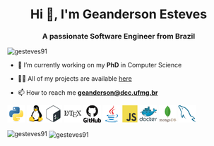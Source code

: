 <h1 align="center">Hi 👋, I'm Geanderson Esteves</h1>
<h3 align="center">A passionate Software Engineer from Brazil</h3>

<p align="left"> <img src="https://komarev.com/ghpvc/?username=gesteves91" alt="gesteves91" /> </p>

- 🔭 I’m currently working on my **PhD** in Computer Science

- 👨‍💻 All of my projects are available [here](https://github.com/gesteves91?tab=repositories&type=source)

- 📫 How to reach me **geanderson@dcc.ufmg.br**

<p align="left"> <img src="https://raw.githubusercontent.com/devicons/devicon/master/icons/python/python-original.svg" alt="python" width="40" height="40"/> <img src="https://raw.githubusercontent.com/devicons/devicon/master/icons/linux/linux-original.svg" alt="linux" width="40" height="40"/><img src="https://raw.githubusercontent.com/devicons/devicon/master/icons/bash/bash-original.svg" alt="bash" width="40" height="40"/> <img src="https://raw.githubusercontent.com/devicons/devicon/master/icons/latex/latex-original.svg" alt="latex" width="40" height="40"/> <img src="https://raw.githubusercontent.com/devicons/devicon/master/icons/github/github-original-wordmark.svg" alt="git" width="40" height="40"/> <img src="https://raw.githubusercontent.com/devicons/devicon/master/icons/java/java-original.svg" alt="java" width="40" height="40"/> <img src="https://raw.githubusercontent.com/devicons/devicon/master/icons/javascript/javascript-original.svg" alt="javascript" width="35" height="40"/> <img src="https://raw.githubusercontent.com/devicons/devicon/master/icons/docker/docker-original-wordmark.svg" alt="docker" width="40" height="40"/> <img src="https://raw.githubusercontent.com/devicons/devicon/master/icons/mongodb/mongodb-original-wordmark.svg" alt="mongodb" width="40" height="40"/> <img src="https://raw.githubusercontent.com/devicons/devicon/master/icons/mysql/mysql-original.svg" alt="mysql" width="40" height="40"/> </p><p><img align="left" src="https://github-readme-stats.vercel.app/api/top-langs/?username=gesteves91&layout=compact&hide=html" alt="gesteves91" /></p>

<p>&nbsp;<img align="center" src="https://github-readme-stats.vercel.app/api?username=gesteves91&show_icons=true" alt="gesteves91" /></p>

<!-- <p align="center">
<a href="https://twitter.com/gesteves91" target="blank"><img align="center" src="https://cdn.jsdelivr.net/npm/simple-icons@3.0.1/icons/twitter.svg" alt="gesteves91" height="30" width="30" /></a>
<a href="https://linkedin.com/in/geandersonesteves" target="blank"><img align="center" src="https://cdn.jsdelivr.net/npm/simple-icons@3.0.1/icons/linkedin.svg" alt="geandersonesteves" height="30" width="30" /></a>
<a href="https://stackoverflow.com/users/4224495/geanderson-esteves" target="blank"><img align="center" src="https://cdn.jsdelivr.net/npm/simple-icons@3.0.1/icons/stackoverflow.svg" alt="geanderson-esteves" height="30" width="30" /></a>
<a href="https://fb.com/geanderson.esteves" target="blank"><img align="center" src="https://cdn.jsdelivr.net/npm/simple-icons@3.0.1/icons/facebook.svg" alt="geanderson.esteves" height="30" width="30" /></a>
<a href="https://instagram.com/gesteves91" target="blank"><img align="center" src="https://cdn.jsdelivr.net/npm/simple-icons@3.0.1/icons/instagram.svg" alt="gesteves91" height="30" width="30" /></a>
</p> -->